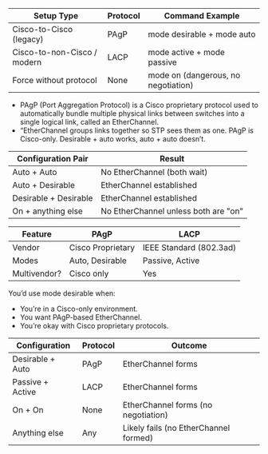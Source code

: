 | Setup Type                   | Protocol | Command Example                   |
|-----------------------------|----------|-----------------------------------|
| Cisco-to-Cisco (legacy)     | PAgP     | mode desirable + mode auto        |
| Cisco-to-non-Cisco / modern | LACP     | mode active + mode passive        |
| Force without protocol      | None     | mode on (dangerous, no negotiation) |

- PAgP (Port Aggregation Protocol) is a Cisco proprietary protocol used to automatically bundle multiple physical links between switches into a single logical link, called an EtherChannel.
- “EtherChannel groups links together so STP sees them as one. PAgP is Cisco-only. Desirable + auto works, auto + auto doesn’t.

| Configuration Pair         | Result                                |
|---------------------------|----------------------------------------|
| Auto + Auto               | No EtherChannel (both wait)            |
| Auto + Desirable          | EtherChannel established               |
| Desirable + Desirable     | EtherChannel established               |
| On + anything else        | No EtherChannel unless both are "on"   |

| Feature       | PAgP              | LACP                   |
|---------------|-------------------|------------------------|
| Vendor        | Cisco Proprietary | IEEE Standard (802.3ad)|
| Modes         | Auto, Desirable   | Passive, Active        |
| Multivendor?  | Cisco only        | Yes                    |

You’d use mode desirable when:
- You’re in a Cisco-only environment.
- You want PAgP-based EtherChannel.
- You’re okay with Cisco proprietary protocols.

| Configuration            | Protocol | Outcome                               |
|--------------------------|----------|----------------------------------------|
| Desirable + Auto         | PAgP     | EtherChannel forms                     |
| Passive + Active         | LACP     | EtherChannel forms                     |
| On + On                  | None     | EtherChannel forms (no negotiation)    |
| Anything else            | Any      | Likely fails (no EtherChannel formed)  |
